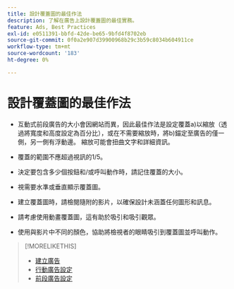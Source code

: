 ```yaml
---
title: 設計覆蓋圖的最佳作法
description: 了解在廣告上設計覆蓋圖的最佳實務。
feature: Ads, Best Practices
exl-id: e0511391-bbfd-42de-be65-9bfd4f8702eb
source-git-commit: 0f0a2e907d39900968b29c3b59c8034b604911ce
workflow-type: tm+mt
source-wordcount: '183'
ht-degree: 0%

---
```


# 設計覆蓋圖的最佳作法

* 互動式前段廣告的大小會因網站而異，因此最佳作法是設定覆蓋a)以縮放（透過將寬度和高度設定為百分比），或在不需要縮放時，將b)錨定至廣告的僅一側，另一側有浮動邊。 縮放可能會扭曲文字和詳細資訊。

* 覆蓋的範圍不應超過視訊的1/5。

* 決定要包含多少個按鈕和/或呼叫動作時，請記住覆蓋的大小。

* 視需要水準或垂直顯示覆蓋圖。

* 建立覆蓋圖時，請檢閱隨附的影片，以確保設計未涵蓋任何圖形和訊息。

* 請考慮使用動畫覆蓋圖，這有助於吸引和吸引觀眾。

* 使用與影片中不同的顏色，協助將檢視者的眼睛吸引到覆蓋圖並呼叫動作。

>[!MORELIKETHIS]
>
>* [建立廣告](ad-create.md)
>* [行動廣告設定](ad-settings-mobile.md)
>* [前段廣告設定](ad-settings-pre-roll.md)


